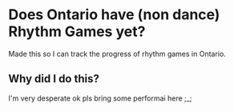 # Does Ontario have (non dance) Rhythm Games yet?

Made this so I can track the progress of rhythm games in Ontario.

## Why did I do this?

I'm very desperate ok pls bring some performai here ;_;
